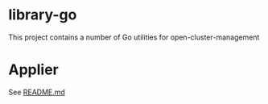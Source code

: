 # library-go
This project contains a number of Go utilities for open-cluster-management

# Applier

See [README.md](./pkg/applier/README.md)

